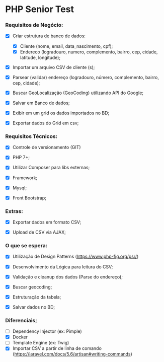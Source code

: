 # PHP Senior Test

### Requisitos de Negócio:

- [X] Criar estrutura de banco de dados:
    * [X] Cliente (nome, email, data_nascimento, cpf);
    * [X] Endereco (logradouro, numero, complemento, bairro, cep, cidade, latitude, longitude);
- [X] Importar um arquivo CSV de cliente (s);
- [X] Parsear (validar) endereço (logradouro, número, complemento, bairro, cep, cidade);
- [X] Buscar GeoLocalização (GeoCoding) utilizando API do Google;
- [X] Salvar em Banco de dados;
- [X] Exibir em um grid os dados importados no BD;
- [X] Exportar dados do Grid em csv;


### Requisitos Técnicos:

- [X] Controle de versionamento (GIT)
- [X] PHP 7+;
- [X] Utilizar Composer para libs externas;
- [X] Framework;
- [X] Mysql;
- [X] Front Bootstrap;


### Extras:

- [X] Exportar dados em formato CSV;
- [X] Upload de CSV via AJAX;


### O que se espera: 

- [X] Utilização de Design Patterns (https://www.php-fig.org/psr/)
- [X] Desenvolvimento da Lógica para leitura do CSV;
- [X] Validação e cleanup dos dados (Parse do endereço);
- [X] Buscar geocoding;
- [X] Estruturação da tabela;
- [X] Salvar dados no BD;


### Diferenciais;

- [ ] Dependency Injector (ex: Pimple)
- [X] Docker
- [ ] Template Engine (ex: Twig)
- [X] Importar CSV a partir de linha de comando (https://laravel.com/docs/5.6/artisan#writing-commands)

